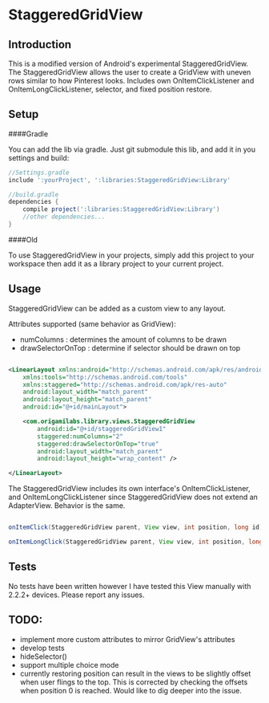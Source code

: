 StaggeredGridView
=======

## Introduction

This is a modified version of Android's experimental StaggeredGridView. The StaggeredGridView allows the user to create a GridView with uneven rows similar to how Pinterest looks. Includes own OnItemClickListener and OnItemLongClickListener, selector, and fixed position restore.

## Setup

####Gradle

You can add the lib via gradle. Just git submodule this lib, and add it in you settings and build:

```groovy
//Settings.gradle
include ':yourProject', ':libraries:StaggeredGridView:Library' 
```

```groovy
//build.gradle
dependencies {
    compile project(':libraries:StaggeredGridView:Library')
    //other dependencies...
}
```

####Old

To use StaggeredGridView in your projects, simply add this project to your workspace then add it as a library project to your current project. 

## Usage

StaggeredGridView can be added as a custom view to any layout. 

Attributes supported (same behavior as GridView): 
 * numColumns : determines the amount of columns to be drawn
 * drawSelectorOnTop : determine if selector should be drawn on top

```xml

<LinearLayout xmlns:android="http://schemas.android.com/apk/res/android"
    xmlns:tools="http://schemas.android.com/tools"
    xmlns:staggered="http://schemas.android.com/apk/res-auto"
    android:layout_width="match_parent"
    android:layout_height="match_parent"
    android:id="@+id/mainLayout">

    <com.origamilabs.library.views.StaggeredGridView
        android:id="@+id/staggeredGridView1"
        staggered:numColumns="2"
        staggered:drawSelectorOnTop="true"
        android:layout_width="match_parent"
        android:layout_height="wrap_content" />

</LinearLayout>
```
The StaggeredGridView includes its own interface's OnItemClickListener, and OnItemLongClickListener since StaggeredGridView does not extend an AdapterView. Behavior is the same.

```java

onItemClick(StaggeredGridView parent, View view, int position, long id);

onItemLongClick(StaggeredGridView parent, View view, int position, long id);
```

## Tests

No tests have been written however I have tested this View manually with 2.2.2+ devices. Please report any issues.


## TODO:

* implement more custom attributes to mirror GridView's attributes
* develop tests
* hideSelector()
* support multiple choice mode
* currently restoring position can result in the views to be slightly offset when user flings to the top. This is corrected by checking the offsets when position 0 is reached. Would like to dig deeper into the issue. 

